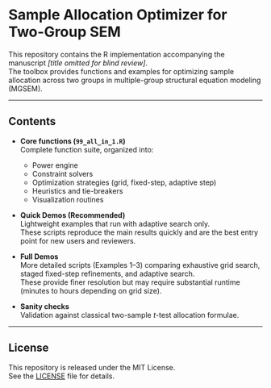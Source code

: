 # Sample Allocation Optimizer for Two-Group SEM

This repository contains the R implementation accompanying the manuscript *[title omitted for blind review]*.  
The toolbox provides functions and examples for optimizing sample allocation across two groups in multiple-group structural equation modeling (MGSEM).

---

## Contents

- **Core functions (`99_all_in_1.R`)**  
  Complete function suite, organized into:
  - Power engine  
  - Constraint solvers  
  - Optimization strategies (grid, fixed-step, adaptive step)  
  - Heuristics and tie-breakers  
  - Visualization routines  

- **Quick Demos (Recommended)**  
  Lightweight examples that run with adaptive search only.  
  These scripts reproduce the main results quickly and are the best entry point for new users and reviewers.

- **Full Demos**  
  More detailed scripts (Examples 1–3) comparing exhaustive grid search, staged fixed-step refinements, and adaptive search.  
  These provide finer resolution but may require substantial runtime (minutes to hours depending on grid size).

- **Sanity checks**  
  Validation against classical two-sample *t*-test allocation formulae.  


---

## License

This repository is released under the MIT License.  
See the [LICENSE](LICENSE) file for details.

